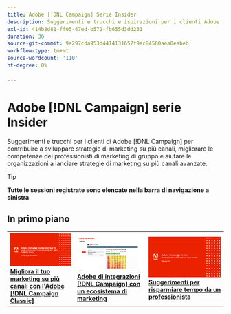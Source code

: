 ```yaml
---
title: Adobe [!DNL Campaign] Serie Insider
description: Suggerimenti e trucchi e ispirazioni per i clienti Adobe [!DNL Campaign] per aiutare a sviluppare strategie di marketing cross-channel, migliorare le competenze dei professionisti di marketing team e aiutare le organizzazioni a lanciare strategie di marketing cross-channel più avanzate.
exl-id: 414b8d81-ff05-47ed-b572-fb655d3dd231
duration: 36
source-git-commit: 9a297cda953d4414131657f9ac84580aea0eabeb
workflow-type: tm+mt
source-wordcount: '110'
ht-degree: 0%

---
```


# Adobe [!DNL Campaign] serie Insider

Suggerimenti e trucchi per i clienti di Adobe [!DNL Campaign] per contribuire a sviluppare strategie di marketing su più canali, migliorare le competenze dei professionisti di marketing di gruppo e aiutare le organizzazioni a lanciare strategie di marketing su più canali avanzate.

>[!TIP]
>
>**Tutte le sessioni registrate sono elencate nella barra di navigazione a sinistra**.

## In primo piano

<table>
  <tr>
   <td>
      <a href="2022/cross-channel.md">
      <img alt="Migliorare il marketing su più canali con Adobe [!DNL Campaign Classic]" src="assets/cross-channel.png"/>
      </a>
      <div>
         <a href="./2022/cross-channel.md"><strong>Migliora il tuo marketing su più canali con l'Adobe [!DNL Campaign Classic]</strong></a>
         <br/>
      </div>
   </td>
   <td>
      <a href="2022/integrations.md">
      <img alt="Adobe di integrazioni [!DNL Campaign] con un ecosistema di marketing" src="assets/integrations.png"/>
      </a>
      <div>
         <a href="./2022/integrations.md"><strong>Adobe di integrazioni [!DNL Campaign] con un ecosistema di marketing</strong></a>
         <br/>
      </div>
   </td>
   <td>
      <a href="2022/tips.md">
      <img alt="Suggerimenti per risparmiare tempo da un professionista" src="./assets/tips.png"/>
      </a>
      <div>
         <a href="2022/tips.md"><strong>Suggerimenti per risparmiare tempo da un professionista</strong></a>
         <br/>
      </div>
   </td>
</table>

